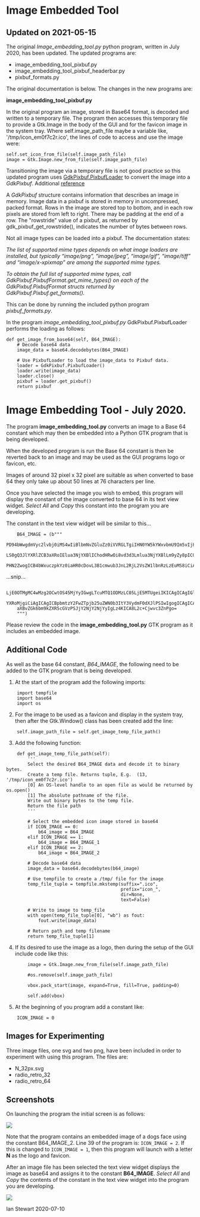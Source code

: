 # Image Embedded Tool

## Updated on 2021-05-15

The original *Image_embedding_tool.py* python program, written in July 2020, has been updated. The updated programs are:

* image_embedding_tool_pixbuf.py
* image_embedding_tool_pixbuf_headerbar.py
* pixbuf_formats.py

The original documentation is below. The changes in the new programs are:

**image_embedding_tool_pixbuf.py**

In the original program an image, stored in Base64 format, is decoded and written to a temporary file. 
The program then accesses this temporary file to provide a Gtk.Image in the body of the GUI and for 
the favicon image in the system tray. Where self.image_path_file maybe a variable like, '/tmp/icon_em0f7c2r.ico', 
the lines of code to access and use the image were:

```
self.set_icon_from_file(self.image_path_file)
image = Gtk.Image.new_from_file(self.image_path_file) 
```

Transitioning the image via a temporary file is not good practice so this updated program uses 
[GdkPixbuf.PixbufLoader](https://lazka.github.io/pgi-docs/#GdkPixbuf-2.0/classes/PixbufLoader.html) 
to convert the image into a *GdkPixbuf*. 
Additional [reference](https://developer.gnome.org/pygtk/stable/class-gdkpixbufloader.html)

A *GdkPixbuf* structure contains information that describes an image in memory. Image data in a pixbuf is stored 
in memory in uncompressed, packed format. Rows in the image are stored top to bottom, and in each row pixels are 
stored from left to right. There may be padding at the end of a row. The "rowstride" value of a pixbuf, as 
returned by gdk_pixbuf_get_rowstride(), indicates the number of bytes between rows.

Not all image types can be loaded into a pixbuf. The documentation states:

*The list of supported mime types depends on what image loaders are installed, but typically “image/png”, 
“image/jpeg”, “image/gif”, “image/tiff” and “image/x-xpixmap” are among the supported mime types.* 

*To obtain the full list of supported mime types, call GdkPixbuf.PixbufFormat.get_mime_types() on each of the 
GdkPixbuf.PixbufFormat structs returned by GdkPixbuf.Pixbuf.get_formats().* 

This can be done by running the included python program *pixbuf_formats.py*.

In the program *image_embedding_tool_pixbuf.py* GdkPixbuf.PixbufLoader performs the loading as follows:
```
def get_image_from_base64(self, B64_IMAGE):   
    # Decode base64 data
    image_data = base64.decodebytes(B64_IMAGE)
   
    # Use PixbufLoader to load the image_data to Pixbuf data.
    loader = GdkPixbuf.PixbufLoader()        
    loader.write(image_data)
    loader.close()
    pixbuf = loader.get_pixbuf()                
    return pixbuf 
```



# Image Embedding Tool - July 2020.
 
The program **image_embedding_tool.py** converts an image to a Base 64 constant which 
may then be embedded into a Python GTK program that is being developed.

When the developed program is run the Base 64 constant is then be reverted back to 
an image and may be used as the GUI programs logo or favicon, etc. 

Images of around 32 pixel x 32 pixel are suitable as when converted to base 64 they 
only take up about 50 lines at 76 characters per line.

Once you have selected the image you wish to embed, this program will display
the constant of the image converted to base 64 in its text view widget. 
*Select All* and *Copy* this constant into the program you are developing.

The constant in the text view widget will be similar to this...
```
    B64_IMAGE = (b"""
    PD94bWwgdmVyc2lvbj0iMS4wIiBlbmNvZGluZz0iVVRGLTgiIHN0YW5kYWxvbmU9Im5vIj8+Cjwh
    LS0gQ3JlYXRlZCB3aXRoIElua3NjYXBlIChodHRwOi8vd3d3Lmlua3NjYXBlLm9yZy8pIC0tPgoK
    PHN2ZwogICB4bWxuczpkYz0iaHR0cDovL3B1cmwub3JnL2RjL2VsZW1lbnRzLzEuMS8iCiAgIHht
```
...snip...
``` 
    LjE0OTMgMC4wMzg2OCwtOS45MjYyIGwgLTcuMTQ1ODMzLC05LjE5MTUgeiIKICAgICAgIGlkPSJw
    YXRoMjgiCiAgICAgICBpbmtzY2FwZTpjb25uZWN0b3ItY3VydmF0dXJlPSIwIgogICAgICAgc29k
    aXBvZGk6bm9kZXR5cGVzPSJjY2NjY2NjYyIgLz4KICA8L2c+Cjwvc3ZnPgo=
    """)
```

Please review the code in the **image_embedding_tool.py** GTK program as it includes an
embedded image.

## Additional Code

As well as the base 64 constant, *B64_IMAGE*, the following need to be added to the GTK 
program that is being developed.

1.  At the start of the program add the following imports:
```
    import tempfile
    import base64
    import os
```

2.  For the image to be used as a favicon and display in the system tray, then
    after the Gtk.Window() class has been created add the line:
```       
    self.image_path_file = self.get_image_temp_file_path()
```

3. Add the following function:
```
    def get_image_temp_file_path(self):
        '''
        Select the desired B64_IMAGE data and decode it to binary bytes.
        Create a temp file. Returns tuple, E.g.  (13, '/tmp/icon_em0f7c2r.ico')
        [0] An OS-level handle to an open file as would be returned by os.open() 
        [1] The absolute pathname of the file.
        Write out binary bytes to the temp file.
        Return the file path
        '''
        
        # Select the embedded icon image stored in base64
        if ICON_IMAGE == 0:
            b64_image = B64_IMAGE
        elif ICON_IMAGE == 1:
            b64_image = B64_IMAGE_1
        elif ICON_IMAGE == 2:
            b64_image = B64_IMAGE_2

        # Decode base64 data
        image_data = base64.decodebytes(b64_image)
                
        # Use tempfile to create a /tmp/ file for the image
        temp_file_tuple = tempfile.mkstemp(suffix=".ico", 
                                           prefix="icon_", 
                                           dir=None, 
                                           text=False)

        # Write to image to temp_file
        with open(temp_file_tuple[0], "wb") as fout:
            fout.write(image_data)

        # Return path and temp filename
        return temp_file_tuple[1]    
```

4.  If its desired to use the image as a logo, then during the setup of the
    GUI include code like this:
```
        image = Gtk.Image.new_from_file(self.image_path_file)

        #os.remove(self.image_path_file)

        vbox.pack_start(image, expand=True, fill=True, padding=0)

        self.add(vbox)            
```

5. At the beginning of you program add a constant like:
```
    ICON_IMAGE = 0 
```

## Images for Experimenting

Three image files, one svg and two png, have been included in order to experiment with
using this program. The files are:
* N_32px.svg
* radio_retro_32
* radio_retro_64 



## Screenshots

On launching the program the initial screen is as follows:

<img src="https://github.com/irsbugs/image-embedding-tool/blob/master/initial_screen.png">

Note that the program contains an embedded image of a dogs face using the constant B64_IMAGE_2.
Line 39 of the program is: `ICON_IMAGE = 2`. If this is changed to `ICON_IMAGE = 1`, then 
this program will launch with a letter **N** as the logo and favicon.

After an image file has been selected the text view widget displays the image as base64 and assigns
it to the constant **B64_IMAGE**. *Select All* and *Copy* the contents of the constant in the text 
view widget into the program you are developing.

<img src="https://github.com/irsbugs/image-embedding-tool/blob/master/after_selecting_image.png">


Ian Stewart 2020-07-10
